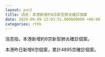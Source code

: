```yaml
---
layout: post
title: 消息：本港新增約6宗新型肺炎確診個案
date: 2020-09-09 12:03:51.000000000 +08:00
categories: rthk
---
```


消息指，本港新增約6宗新型肺炎確診個案。

本港昨日新增6宗個案，累計4895宗確診個案。
